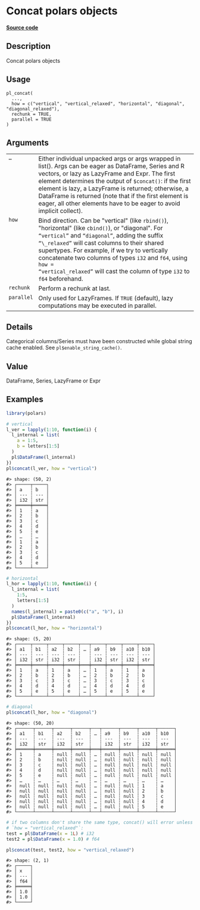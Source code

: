 

# Concat polars objects

[**Source code**](https://github.com/pola-rs/r-polars/tree/8dac37e8bf89bcd080a13d0ed20dd1dc2bee615f/R/functions__eager.R#L56)

## Description

Concat polars objects

## Usage

<pre><code class='language-R'>pl_concat(
  ...,
  how = c("vertical", "vertical_relaxed", "horizontal", "diagonal", "diagonal_relaxed"),
  rechunk = TRUE,
  parallel = TRUE
)
</code></pre>

## Arguments

<table>
<tr>
<td style="white-space: nowrap; font-family: monospace; vertical-align: top">
<code id="...">…</code>
</td>
<td>
Either individual unpacked args or args wrapped in list(). Args can be
eager as DataFrame, Series and R vectors, or lazy as LazyFrame and Expr.
The first element determines the output of
<code style="white-space: pre;">$concat()</code>: if the first element
is lazy, a LazyFrame is returned; otherwise, a DataFrame is returned
(note that if the first element is eager, all other elements have to be
eager to avoid implicit collect).
</td>
</tr>
<tr>
<td style="white-space: nowrap; font-family: monospace; vertical-align: top">
<code id="how">how</code>
</td>
<td>
Bind direction. Can be "vertical" (like <code>rbind()</code>),
"horizontal" (like <code>cbind()</code>), or "diagonal". For
<code>“vertical”</code> and <code>“diagonal”</code>, adding the suffix
<code>“\_relaxed”</code> will cast columns to their shared supertypes.
For example, if we try to vertically concatenate two columns of types
<code>i32</code> and <code>f64</code>, using <code>how =
“vertical_relaxed”</code> will cast the column of type <code>i32</code>
to <code>f64</code> beforehand.
</td>
</tr>
<tr>
<td style="white-space: nowrap; font-family: monospace; vertical-align: top">
<code id="rechunk">rechunk</code>
</td>
<td>
Perform a rechunk at last.
</td>
</tr>
<tr>
<td style="white-space: nowrap; font-family: monospace; vertical-align: top">
<code id="parallel">parallel</code>
</td>
<td>
Only used for LazyFrames. If <code>TRUE</code> (default), lazy
computations may be executed in parallel.
</td>
</tr>
</table>

## Details

Categorical columns/Series must have been constructed while global
string cache enabled. See <code>pl$enable_string_cache()</code>.

## Value

DataFrame, Series, LazyFrame or Expr

## Examples

``` r
library(polars)

# vertical
l_ver = lapply(1:10, function(i) {
  l_internal = list(
    a = 1:5,
    b = letters[1:5]
  )
  pl$DataFrame(l_internal)
})
pl$concat(l_ver, how = "vertical")
```

    #> shape: (50, 2)
    #> ┌─────┬─────┐
    #> │ a   ┆ b   │
    #> │ --- ┆ --- │
    #> │ i32 ┆ str │
    #> ╞═════╪═════╡
    #> │ 1   ┆ a   │
    #> │ 2   ┆ b   │
    #> │ 3   ┆ c   │
    #> │ 4   ┆ d   │
    #> │ 5   ┆ e   │
    #> │ …   ┆ …   │
    #> │ 1   ┆ a   │
    #> │ 2   ┆ b   │
    #> │ 3   ┆ c   │
    #> │ 4   ┆ d   │
    #> │ 5   ┆ e   │
    #> └─────┴─────┘

``` r
# horizontal
l_hor = lapply(1:10, function(i) {
  l_internal = list(
    1:5,
    letters[1:5]
  )
  names(l_internal) = paste0(c("a", "b"), i)
  pl$DataFrame(l_internal)
})
pl$concat(l_hor, how = "horizontal")
```

    #> shape: (5, 20)
    #> ┌─────┬─────┬─────┬─────┬───┬─────┬─────┬─────┬─────┐
    #> │ a1  ┆ b1  ┆ a2  ┆ b2  ┆ … ┆ a9  ┆ b9  ┆ a10 ┆ b10 │
    #> │ --- ┆ --- ┆ --- ┆ --- ┆   ┆ --- ┆ --- ┆ --- ┆ --- │
    #> │ i32 ┆ str ┆ i32 ┆ str ┆   ┆ i32 ┆ str ┆ i32 ┆ str │
    #> ╞═════╪═════╪═════╪═════╪═══╪═════╪═════╪═════╪═════╡
    #> │ 1   ┆ a   ┆ 1   ┆ a   ┆ … ┆ 1   ┆ a   ┆ 1   ┆ a   │
    #> │ 2   ┆ b   ┆ 2   ┆ b   ┆ … ┆ 2   ┆ b   ┆ 2   ┆ b   │
    #> │ 3   ┆ c   ┆ 3   ┆ c   ┆ … ┆ 3   ┆ c   ┆ 3   ┆ c   │
    #> │ 4   ┆ d   ┆ 4   ┆ d   ┆ … ┆ 4   ┆ d   ┆ 4   ┆ d   │
    #> │ 5   ┆ e   ┆ 5   ┆ e   ┆ … ┆ 5   ┆ e   ┆ 5   ┆ e   │
    #> └─────┴─────┴─────┴─────┴───┴─────┴─────┴─────┴─────┘

``` r
# diagonal
pl$concat(l_hor, how = "diagonal")
```

    #> shape: (50, 20)
    #> ┌──────┬──────┬──────┬──────┬───┬──────┬──────┬──────┬──────┐
    #> │ a1   ┆ b1   ┆ a2   ┆ b2   ┆ … ┆ a9   ┆ b9   ┆ a10  ┆ b10  │
    #> │ ---  ┆ ---  ┆ ---  ┆ ---  ┆   ┆ ---  ┆ ---  ┆ ---  ┆ ---  │
    #> │ i32  ┆ str  ┆ i32  ┆ str  ┆   ┆ i32  ┆ str  ┆ i32  ┆ str  │
    #> ╞══════╪══════╪══════╪══════╪═══╪══════╪══════╪══════╪══════╡
    #> │ 1    ┆ a    ┆ null ┆ null ┆ … ┆ null ┆ null ┆ null ┆ null │
    #> │ 2    ┆ b    ┆ null ┆ null ┆ … ┆ null ┆ null ┆ null ┆ null │
    #> │ 3    ┆ c    ┆ null ┆ null ┆ … ┆ null ┆ null ┆ null ┆ null │
    #> │ 4    ┆ d    ┆ null ┆ null ┆ … ┆ null ┆ null ┆ null ┆ null │
    #> │ 5    ┆ e    ┆ null ┆ null ┆ … ┆ null ┆ null ┆ null ┆ null │
    #> │ …    ┆ …    ┆ …    ┆ …    ┆ … ┆ …    ┆ …    ┆ …    ┆ …    │
    #> │ null ┆ null ┆ null ┆ null ┆ … ┆ null ┆ null ┆ 1    ┆ a    │
    #> │ null ┆ null ┆ null ┆ null ┆ … ┆ null ┆ null ┆ 2    ┆ b    │
    #> │ null ┆ null ┆ null ┆ null ┆ … ┆ null ┆ null ┆ 3    ┆ c    │
    #> │ null ┆ null ┆ null ┆ null ┆ … ┆ null ┆ null ┆ 4    ┆ d    │
    #> │ null ┆ null ┆ null ┆ null ┆ … ┆ null ┆ null ┆ 5    ┆ e    │
    #> └──────┴──────┴──────┴──────┴───┴──────┴──────┴──────┴──────┘

``` r
# if two columns don't share the same type, concat() will error unless we use
# `how = "vertical_relaxed"`:
test = pl$DataFrame(x = 1L) # i32
test2 = pl$DataFrame(x = 1.0) # f64

pl$concat(test, test2, how = "vertical_relaxed")
```

    #> shape: (2, 1)
    #> ┌─────┐
    #> │ x   │
    #> │ --- │
    #> │ f64 │
    #> ╞═════╡
    #> │ 1.0 │
    #> │ 1.0 │
    #> └─────┘
